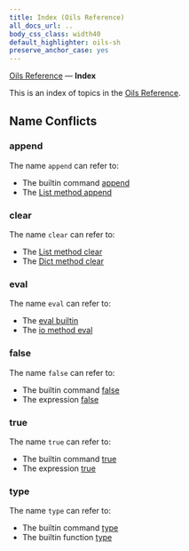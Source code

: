 ```yaml
---
title: Index (Oils Reference)
all_docs_url: ..
body_css_class: width40
default_highlighter: oils-sh
preserve_anchor_case: yes
---
```


<div class="doc-ref-header">

[Oils Reference](index.html) &mdash; **Index**

</div>

This is an index of topics in the [Oils Reference](index.html).

<div id="dense-toc">
</div>

## Name Conflicts

### append

The name `append` can refer to:

- The builtin command [append][cmd/append]
- The [List method append][List/append]

[cmd/append]: chap-builtin-cmd.html#cmd/append
[List/append]: chap-type-method.html#List/append

### clear

The name `clear` can refer to:

- The [List method clear][List/clear]
- The [Dict method clear][Dict/clear]

[List/clear]: chap-type-method.html#List/clear
[Dict/clear]: chap-type-method.html#Dict/clear

### eval

The name `eval` can refer to:

- The [eval builtin][cmd/eval]
- The [io method eval][io/eval]

[cmd/eval]: chap-builtin-cmd.html#cmd/eval
[io/eval]: chap-type-method.html#io/eval

### false

The name `false` can refer to:

- The builtin command [false][cmd/false]
- The expression [false][expr/false]

[cmd/false]: chap-builtin-cmd.html#cmd/false
[expr/false]: chap-type-method.html#expr/false

### true

The name `true` can refer to:

- The builtin command [true][cmd/true]
- The expression [true][expr/true]

[cmd/true]: chap-builtin-cmd.html#cmd/true
[expr/true]: chap-type-method.html#expr/true


### type

The name `type` can refer to:

- The builtin command [type][cmd/type]
- The builtin function [type][func/type]

[cmd/type]: chap-builtin-cmd.html#cmd/type
[func/type]: chap-builtin-func.html#func/type
